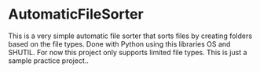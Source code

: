 # AutomaticFileSorter
This is a very simple automatic file sorter that sorts files by creating folders based on the file types. Done with Python using this libraries OS and SHUTIL. For now this project only supports limited file types. This is just a sample practice project..
